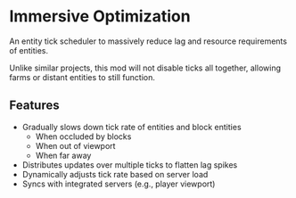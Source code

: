 # Immersive Optimization

An entity tick scheduler to massively reduce lag and resource requirements of entities.

Unlike similar projects, this mod will not disable ticks all together, allowing farms or distant entities to still function.

## Features

* Gradually slows down tick rate of entities and block entities
  * When occluded by blocks
  * When out of viewport
  * When far away
* Distributes updates over multiple ticks to flatten lag spikes
* Dynamically adjusts tick rate based on server load
* Syncs with integrated servers (e.g., player viewport)